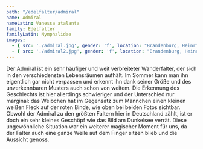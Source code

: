 ```yaml
---
path: "/edelfalter/admiral"
name: Admiral
nameLatin: Vanessa atalanta
family: Edelfalter
familyLatin: Nymphalidae
images:
  - { src: './admiral.jpg', gender: 'f', location: "Brandenburg, Heinrichsfelde", author: Georg, date: "2016-07-01" }
  - { src: './admiral2.jpg', gender: 'f', location: "Brandenburg, Heinrichsfelde", author: Georg, date: "2016-07-01" }
---
```


Der Admiral ist ein sehr häufiger und weit verbreiteter Wanderfalter, der sich in den verschiedensten Lebensräumen aufhält. Im Sommer kann man ihn eigentlich gar nicht verpassen und erkennt ihn dank seiner Größe und des unverkennbaren Musters auch schon von weitem. Die Erkennung des Geschlechts ist hier allerdings schwieriger und der Unterschied nur marginal: das Weibchen hat im Gegensatz zum Männchen einen kleinen weißen Fleck auf der roten Binde, wie oben bei beiden Fotos sichtbar. Obwohl der Admiral zu den größten Faltern hier in Deutschland zählt, ist er doch ein sehr kleines Geschöpf wie das Bild am Dunkelsee verrät. Diese ungewöhnliche Situation war ein weiterer magischer Moment für uns, da der Falter auch eine ganze Weile auf dem Finger sitzen blieb und die Aussicht genoss.
